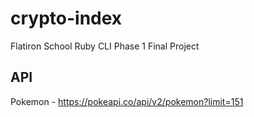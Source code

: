 # crypto-index
Flatiron School Ruby CLI Phase 1 Final Project


## API

Pokemon - https://pokeapi.co/api/v2/pokemon?limit=151